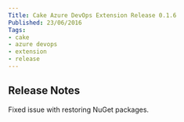 ```yaml
---
Title: Cake Azure DevOps Extension Release 0.1.6
Published: 23/06/2016
Tags:
- cake
- azure devops
- extension
- release
---
```


## Release Notes

Fixed issue with restoring NuGet packages.